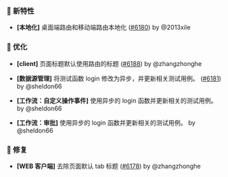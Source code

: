 ### 🎉 新特性

- **[本地化]** 桌面端路由和移动端路由本地化 ([#6180](https://github.com/nocobase/nocobase/pull/6180)) by @2013xile

### 🚀 优化

- **[client]** 页面标题默认使用路由的标题 ([#6188](https://github.com/nocobase/nocobase/pull/6188)) by @zhangzhonghe

- **[数据源管理]** 将测试函数 login 修改为异步，并更新相关测试用例。 ([#6181](https://github.com/nocobase/nocobase/pull/6181)) by @sheldon66

- **[工作流：自定义操作事件]** 使用异步的 login 函数并更新相关的测试用例。 by @sheldon66

- **[工作流：审批]** 使用异步的 login 函数并更新相关的测试用例。 by @sheldon66

### 🐛 修复

- **[WEB 客户端]** 去除页面默认 tab 标题 ([#6178](https://github.com/nocobase/nocobase/pull/6178)) by @zhangzhonghe

